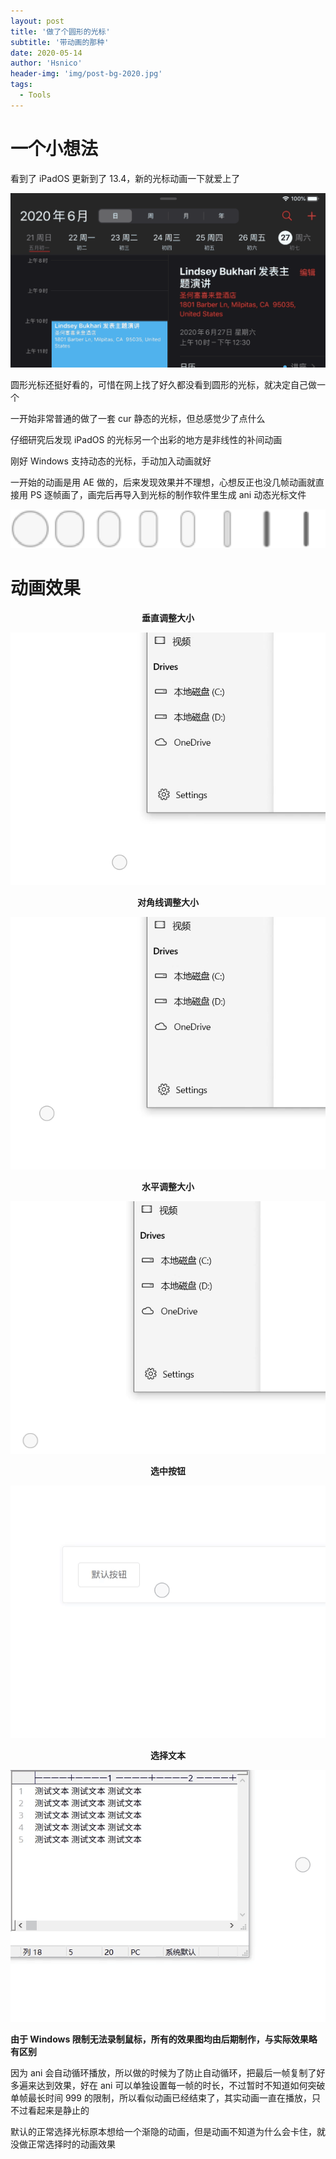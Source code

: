```yaml
---
layout: post
title: '做了个圆形的光标'
subtitle: '带动画的那种'
date: 2020-05-14
author: 'Hsnico'
header-img: 'img/post-bg-2020.jpg'
tags:
  - Tools
---
```


# 一个小想法

看到了 iPadOS 更新到了 13.4，新的光标动画一下就爱上了

![](/img/posts/20200514/0.gif)

圆形光标还挺好看的，可惜在网上找了好久都没看到圆形的光标，就决定自己做一个

一开始非常普通的做了一套 cur 静态的光标，但总感觉少了点什么

仔细研究后发现 iPadOS 的光标另一个出彩的地方是非线性的补间动画

刚好 Windows 支持动态的光标，手动加入动画就好

一开始的动画是用 AE 做的，后来发现效果并不理想，心想反正也没几帧动画就直接用 PS 逐帧画了，画完后再导入到光标的制作软件里生成 ani 动态光标文件

![逐帧动画](/img/posts/20200514/1.jpg)

# 动画效果

**<center> 垂直调整大小 </center>**

![垂直调整大小](/img/posts/20200514/1.gif)
**<center> 对角线调整大小 </center>**

![对角线调整大小](/img/posts/20200514/2.gif)
**<center> 水平调整大小 </center>**

![水平调整大小](/img/posts/20200514/3.gif)
**<center> 选中按钮 </center>**

![选中按钮](/img/posts/20200514/select.gif)
**<center> 选择文本 </center>**

![选择文本](/img/posts/20200514/text.gif)

**由于 Windows 限制无法录制鼠标，所有的效果图均由后期制作，与实际效果略有区别**

因为 ani 会自动循环播放，所以做的时候为了防止自动循环，把最后一帧复制了好多遍来达到效果，好在 ani 可以单独设置每一帧的时长，不过暂时不知道如何突破单帧最长时间 999 的限制，所以看似动画已经结束了，其实动画一直在播放，只不过看起来是静止的

默认的正常选择光标原本想给一个渐隐的动画，但是动画不知道为什么会卡住，就没做正常选择时的动画效果
